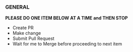### GENERAL

__PLEASE DO ONE ITEM BELOW AT A TIME and THEN STOP__
- Create PR
- Make change
- Submit Pull Request
- Wait for me to Merge before proceeding to next item
